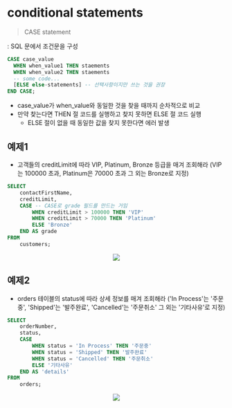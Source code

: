 # conditional statements

> CASE statement

: SQL 문에서 조건문을 구성

```SQL
CASE case_value
  WHEN when_value1 THEN staements
  WHEN when_value2 THEN staements
  -- some code...
  [ELSE else-statements] -- 선택사항이지만 쓰는 것을 권장
END CASE;
```

- case_value가 when_value와 동일한 것을 찾을 때까지 순차적으로 비교
- 만약 찾는다면 THEN 절 코드를 실행하고 찾지 못하면 ELSE 절 코드 실행
  - ELSE 절이 없을 때 동일한 값을 찾지 못한다면 에러 발생

## 예제1
- 고객들의 creditLimit에 따라 VIP, Platinum, Bronze 등급을 매겨 조회해라 (VIP 는 100000 초과, Platinum은 70000 초과 그 외는 Bronze로 지정)

```SQL
SELECT 
	contactFirstName,
    creditLimit,
    CASE -- CASE로 grade 필드를 만드는 거임
		WHEN creditLimit > 100000 THEN 'VIP'
		WHEN creditLimit > 70000 THEN 'Platinum'
		ELSE 'Bronze'
    END AS grade
FROM 
	customers;
```
<p align="center">
<img src = 'https://user-images.githubusercontent.com/39366835/219424957-59bc766b-255f-44d5-bd8d-78f11fdd7765.PNG'>
</p>

## 예제2
- orders 테이블의 status에 따라 상세 정보를 매겨 조회해라
('In Process'는 '주문중', 'Shipped'는 '발주완료', 'Cancelled'는 '주문취소' 그 외는 '기타사유'로 지정)

```SQL
SELECT 
	orderNumber,
    status,
    CASE
		WHEN status = 'In Process' THEN '주문중'
		WHEN status = 'Shipped' THEN '발주완료'
		WHEN status = 'Cancelled' THEN '주문취소'
        ELSE '기타사유'
    END AS 'details'
FROM
	orders;
```

<p align="center">
<img src = 'https://user-images.githubusercontent.com/39366835/219424984-7d5bd483-4468-4534-afdc-920d9eaeccf1.PNG'>
</p>